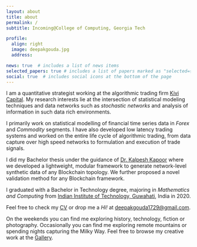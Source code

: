 ```yaml
---
layout: about
title: about
permalink: /
subtitle: Incoming@College of Computing, Georgia Tech

profile:
  align: right
  image: deepakgouda.jpg
  address: 

news: true  # includes a list of news items
selected_papers: true # includes a list of papers marked as "selected={true}"
social: true  # includes social icons at the bottom of the page
---
```


I am a quantitative strategist working at the algorithmic trading firm [Kivi Capital](http://kivicapital.in).
My research interests lie at the intersection of statistical modeling techniques and data networks such as
*stochastic networks* and analysis of information in such data rich environments.

I primarily work on statistical modelling of financial time series data in *Forex* and *Commodity* segments.
I have also developed low latency trading systems and worked on the entire life cycle of algorithmic trading,
from data capture over high speed networks to formulation and execution of trade signals.

I did my Bachelor thesis under the guidance of [Dr. Kalpesh Kapoor](https://www.iitg.ac.in/kalpesh/) where we
developed a lightweight, modular framework to generate network-level synthetic data of any Blockchain topology.
We further proposed a novel validation method for any Blockchain framework.

I graduated with a Bachelor in Technology degree, majoring in *Mathematics and Computing* from
[Indian Institute of Technology, Guwahati](https://www.iitg.ac.in/), India in 2020.

Feel free to check my <a class="in-text" href="assets/Deepak_CV.pdf" target="_blank"> CV</a> or drop me a
*Hi!* at [deepakgouda1729@gmail.com](mailto:deepakgouda1729@gmail.com).

On the weekends you can find me exploring history, technology, fiction or photography. Occasionally you can
find me exploring remote mountains or spending nights capturing the Milky Way. Feel free to browse my creative work
at the [Gallery](https://blog.deepakgouda.com/gallery).
